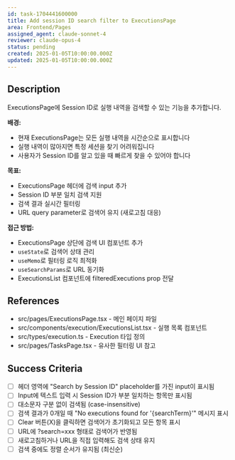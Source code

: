 ```yaml
---
id: task-1704441600000
title: Add session ID search filter to ExecutionsPage
area: Frontend/Pages
assigned_agent: claude-sonnet-4
reviewer: claude-opus-4
status: pending
created: 2025-01-05T10:00:00.000Z
updated: 2025-01-05T10:00:00.000Z
---
```


## Description

ExecutionsPage에 Session ID로 실행 내역을 검색할 수 있는 기능을 추가합니다.

**배경:**
- 현재 ExecutionsPage는 모든 실행 내역을 시간순으로 표시합니다
- 실행 내역이 많아지면 특정 세션을 찾기 어려워집니다
- 사용자가 Session ID를 알고 있을 때 빠르게 찾을 수 있어야 합니다

**목표:**
- ExecutionsPage 헤더에 검색 input 추가
- Session ID 부분 일치 검색 지원
- 검색 결과 실시간 필터링
- URL query parameter로 검색어 유지 (새로고침 대응)

**접근 방법:**
- ExecutionsPage 상단에 검색 UI 컴포넌트 추가
- `useState`로 검색어 상태 관리
- `useMemo`로 필터링 로직 최적화
- `useSearchParams`로 URL 동기화
- ExecutionsList 컴포넌트에 filteredExecutions prop 전달

## References

- src/pages/ExecutionsPage.tsx - 메인 페이지 파일
- src/components/execution/ExecutionsList.tsx - 실행 목록 컴포넌트
- src/types/execution.ts - Execution 타입 정의
- src/pages/TasksPage.tsx - 유사한 필터링 UI 참고

## Success Criteria

- [ ] 헤더 영역에 "Search by Session ID" placeholder를 가진 input이 표시됨
- [ ] Input에 텍스트 입력 시 Session ID가 부분 일치하는 항목만 표시됨
- [ ] 대소문자 구분 없이 검색됨 (case-insensitive)
- [ ] 검색 결과가 0개일 때 "No executions found for '{searchTerm}'" 메시지 표시
- [ ] Clear 버튼(X)을 클릭하면 검색어가 초기화되고 모든 항목 표시
- [ ] URL에 ?search=xxx 형태로 검색어가 반영됨
- [ ] 새로고침하거나 URL을 직접 입력해도 검색 상태 유지
- [ ] 검색 중에도 정렬 순서가 유지됨 (최신순)
